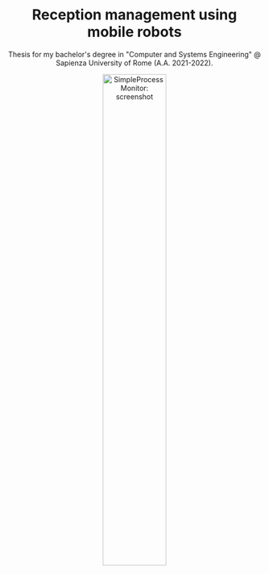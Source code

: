 <h1 align="center">Reception management using mobile robots</h1>

<p align="center">Thesis for my bachelor's degree in "Computer and Systems Engineering" @ Sapienza University of Rome (A.A. 2021-2022).</p>

<p align="center">
  <img width="50%" src="https://user-images.githubusercontent.com/62136803/196039142-2654491c-7889-4045-a30f-89ee0dd136d7.jpg" alt="SimpleProcessMonitor: screenshot">
</p>
